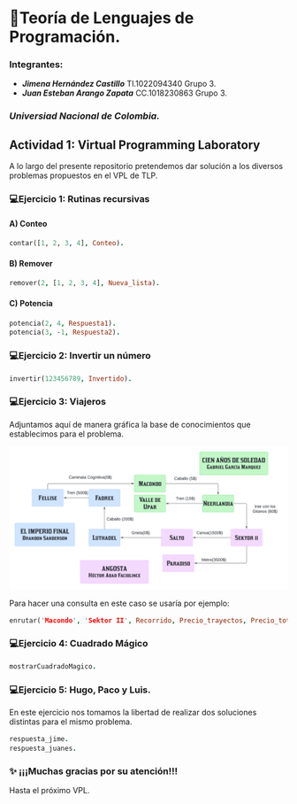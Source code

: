 
# 🦉Teoría de Lenguajes de Programación.

### Integrantes:
- ***Jimena Hernández Castillo*** TI.1022094340 Grupo 3.
- ***Juan Esteban Arango Zapata*** CC.1018230863 Grupo 3.
### ***Universiad Nacional de Colombia.***



## Actividad 1: Virtual Programming Laboratory
A lo largo del presente repositorio pretendemos dar solución a los diversos problemas propuestos en el VPL de TLP.

### 💻Ejercicio 1: Rutinas recursivas
#### A) Conteo
```prolog
contar([1, 2, 3, 4], Conteo).
```
#### B) Remover
```prolog
remover(2, [1, 2, 3, 4], Nueva_lista).
```
#### C) Potencia
```prolog
potencia(2, 4, Respuesta1).
potencia(3, -1, Respuesta2).
```
### 💻Ejercicio 2: Invertir un número
```prolog
invertir(123456789, Invertido).
```
### 💻Ejercicio 3: Viajeros
Adjuntamos aquí de manera gráfica la base de conocimientos que establecimos para el problema.


<p align="center">
<img src="./assets/Ejercicio-3.png" width="700"/>
</p>

Para hacer una consulta en este caso se usaría por ejemplo:

```prolog
enrutar('Macondo', 'Sektor II', Recorrido, Precio_trayectos, Precio_total, Tipos_transporte).
```
### 💻Ejercicio 4: Cuadrado Mágico
```prolog
mostrarCuadradoMagico.
```
### 💻Ejercicio 5: Hugo, Paco y Luis.
En este ejercicio nos tomamos la libertad de realizar dos soluciones distintas para el mismo problema.
```prolog
respuesta_jime.
respuesta_juanes.
```

### ✨ ¡¡¡Muchas gracias por su atención!!!
Hasta el próximo VPL.

